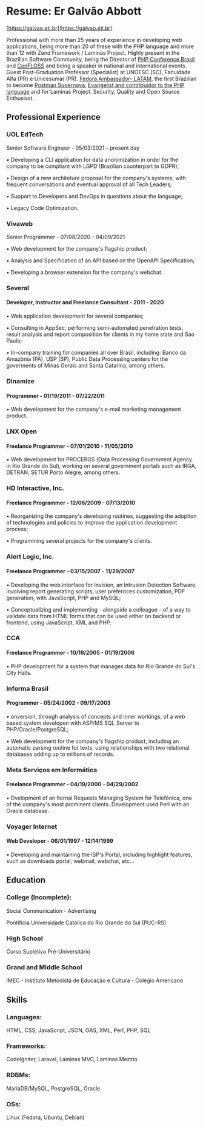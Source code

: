# Resume: Er Galvão Abbott
[https://galvao.eti.br](https://galvao.eti.br)

Professional with more than 25 years of experience in developing web applications, being more than 20 of these with the PHP language and more than 12 with Zend Framework / Laminas Project.
Highly present in the Brazilian Software Community, being the Director of [PHP Conference Brasil](https://phpconference.com.br) and [ConFLOSS](https://confloss.com.br) and being a speaker in national and international events.
Guest Post-Graduation Professor (Specialist) at UNOESC (SC), Faculdade Alfa (PR) e Unicesumar (PR). [Fedora Ambassador- LATAM](https://fedoraproject.org/wiki/User:Galvao), the first Brazilian to become [Postman Supernova](https://www.postman.com/ergalvao), [Evangelist and contribuidor to the PHP language](https://people.php.net/galvao) and for Laminas Project. Security, Quality and Open Source Enthusiast.

## Professional Experience

### UOL EdTech
Senior Software Engineer - 05/03/2021 - present day

• Developing a CLI application for data anonimization in order for the company to be compliant with LGPD (Brazilian counterpart to GDPR);

• Design of a new architeture proposal for the company's systems, with frequent conversations and eventual approval of all Tech Leaders;

• Support to Developers and DevOps in questions about the language;

• Legacy Code Optimization.

### Vivaweb
Senior Programmer - 07/08/2020 - 04/09/2021

• Web development for the company's flagship product;

• Analysis and Specification of an API based on the OpenAPI Specification;

• Developing a browser extension for the company's webchat.

### Several
#### Developer, Instructor and Freelance Consultant - 2011 - 2020

• Web application development for several companies;

• Consulting in AppSec, performing semi-automated penetration tests, result analysis and report composition for clients in my home state and Sao Paulo;

• In-company training for companies all over Brasil, including: Banco da Amazônia (PA), USP (SP), Public Data Processing centers for the goverments of Minas Gerais and Santa Catarina, among others.

### Dinamize
#### Programmer - 01/19/2011 - 07/22/2011

• Web development for the company's e-mail marketing management product.

### LNX Open
#### Freelance Programmer - 07/01/2010 - 11/05/2010

• Web development for PROCERGS (Data Processing Government Agency in Rio Grande do Sul), working on several government portals such as IRGA, DETRAN, SETUR Porto Alegre, among others.

### HD Interactive, Inc.
#### Freelance Programmer - 12/06/2009 - 07/13/2010

• Reorganizing the company's developing routines, suggesting the adoption of technologies and policies to improve the application development process;

• Programming several projects for the company's clients.

### Alert Logic, Inc.
#### Freelance Programmer - 03/15/2007 - 11/29/2007

• Developing the web interface for Invision, an Intrusion Detection Software, involving report generating scripts, user prefernces customization, PDF generation, with JavaScript, PHP and MySQL;

• Conceptualizing and implementing - alongside a colleague - of a way to validate data from HTML forms that can be used either on backend or frontend, using JavaScript, XML and PHP.

### CCA
#### Freelance Programmer - 10/19/2005 - 01/19/2006

• PHP development for a system that manages data for Rio Grande do Sul's City Halls.

### Informa Brasil
#### Programmer - 05/24/2002 - 09/17/2003

• onversion, through analysis of concepts and inner workings, of a web based system developen with ASP/MS SQL Server to PHP/Oracle/PostgreSQL;

• Web development for the company's flagship product, including an automatic parsing routine for texts, using relationships with two relational databases adding up to millions of records.

### Meta Serviços em Informática
#### Freelance Programmer - 04/19/2000 - 04/29/2002

• Dvelopment of an Iternal Requests Managing System for Telefónica, one of the company's most prominent clients. Development used Perl with an Oracle database.

### Voyager Internet
#### Web Developer - 06/01/1997 - 12/14/1999

• Developing and maintaining the ISP's Portal, including highlight features, such as downloads portal, webmail, webchat, etc...

## Education
### College (Incomplete):
Social Communication - Advertising

Pontifícia Universidade Católica do Rio Grande do Sul (PUC-RS)

### High School
Curso Supletivo Pré-Universitário
### Grand and Middle School
IMEC - Instituto Metodista de Educação e Cultura - Colégio Americano

## Skills

### Languages:
HTML, CSS, JavaScript, JSON, OAS, XML, Perl, PHP, SQL
### Frameworks:
CodeIgniter, Laravel, Laminas MVC, Laminas Mezzio
### RDBMs:
MariaDB/MySQL, PostgreSQL, Oracle
### OSs:
Linux (Fedora, Ubuntu, Debian)
